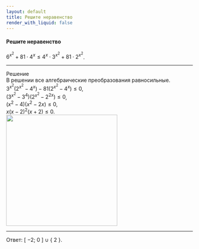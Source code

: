 ```yaml
---
layout: default
title: Решите неравенство
render_with_liquid: false
---
```


#### Решите неравенство

$6^{x^2} + 81 \cdot 4^x \leqslant 4^x \cdot 3^{x^2} + 81 \cdot 2^{x^2}$.

--- ---

Решение
<br>
В решении все алгебраические преобразования равносильные.
<br>
$3^{x^2} \left( 2^{x^2} - 4^x \right) - 81 \left( 2^{x^2} - 4^x \right) \leqslant 0$,
<br>
$\left(3^{x^2} - 3^4 \right) \left( 2^{x^2} - 2^{2x} \right) \leqslant 0$,
<br>
$\left( x^2 - 4 \right)\left( x^2 - 2x \right) \leqslant 0$,
<br>
$x\left( x - 2 \right)^2\left( x + 2 \right) \leqslant 0$.
<br>
<img width='300' src="https://docs.google.com/drawings/d/1kAun-lzDkG9PaLAIaPFxh2fMwh5WfAJ1iG78tRzYNkA/export/svg">

--- ---

Ответ: [ $-2$; $0$ ] $\cup$ { $2$ }.
